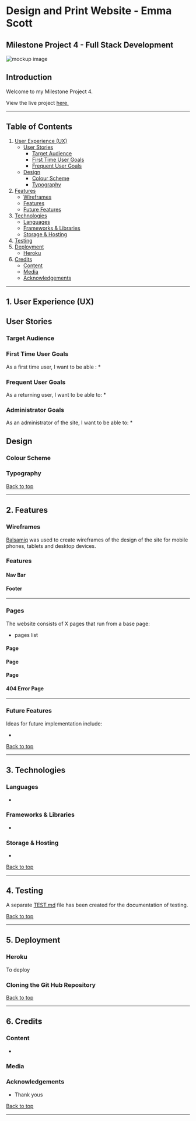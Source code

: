 # Design and Print Website - Emma Scott
## Milestone Project 4 - Full Stack Development

![mockup image](/documentation/mockup.jpg)

## Introduction
Welcome to my Milestone Project 4.

View the live project [here.](https:/ "View the live project here")

___

## Table of Contents

1. [User Experience (UX)](#ux)
    - [User Stories](#user-stories)
        - [Target Audience](#target-audience)
        - [First Time User Goals](#first-time-user-goals)
        - [Frequent User Goals](#frequent-user-goals)
    - [Design](#design)
        - [Colour Scheme](#colour-scheme)
        - [Typography](#typography)
2. [Features](#features)
    - [Wireframes](#wireframes)
    - [Features](#features)
    - [Future Features](#future-features)
3. [Technologies](#technologies)
    - [Languages](#languages)
    - [Frameworks & Libraries](#frameworks-and-libraries)
    - [Storage & Hosting](#storage-and-hosting)
4. [Testing](#testing)
5. [Deployment](#deployment)
    - [Heroku](#heroku)
6. [Credits](#credits)
    - [Content](#content)
    - [Media](#media)
    - [Acknowledgements](#acknowledgements)

___

## 1. User Experience (UX)

## User Stories

### Target Audience

### First Time User Goals

As a first time user, I want to be able :
* 

### Frequent User Goals

As a returning user, I want to be able to:
* 

### Administrator Goals

As an administrator of the site, I want to be able to:
* 

## Design
### Colour Scheme

### Typography

[Back to top](#table-of-contents)
___

## 2. Features

### Wireframes

[Balsamiq](https://balsamiq.com/) was used to create wireframes of the design of the site for mobile phones, tablets and desktop devices.

### Features

#### Nav Bar

#### Footer
___

### Pages

The website consists of X pages that run from a base page:

* pages list

#### Page

#### Page

#### Page

#### 404 Error Page
___

### Future Features
Ideas for future implementation include:

 - 

[Back to top](#table-of-contents)
___

## 3. Technologies

### Languages

*

### Frameworks & Libraries

* 

### Storage & Hosting

* 

[Back to top](#table-of-contents)
___

## 4. Testing

A separate [TEST.md](TEST.md) file has been created for the documentation of testing.

[Back to top](#table-of-contents)
___

## 5. Deployment
### Heroku

To deploy 

### Cloning the Git Hub Repository

[Back to top](#table-of-contents)
___

## 6. Credits
### Content

* 

### Media

### Acknowledgements

* Thank yous

[Back to top](#table-of-contents)
___